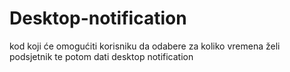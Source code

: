 # Desktop-notification
kod koji će omogućiti korisniku da odabere za koliko vremena želi podsjetnik te potom dati desktop notification
